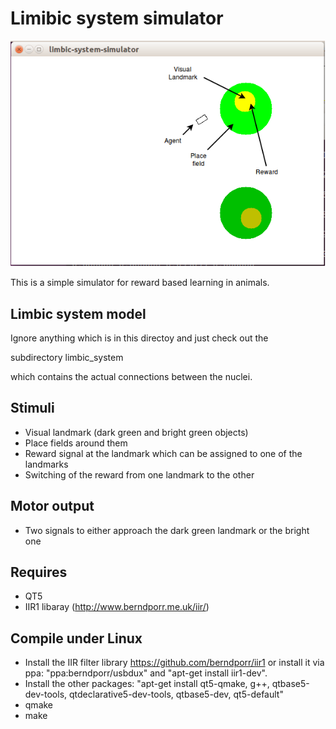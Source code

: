 # Limibic system simulator

![alt tag](playground.png)

This is a simple simulator for reward based learning in animals.

## Limbic system model
Ignore anything which is in this directoy and just check out the

subdirectory limbic_system 

which contains the actual connections between the nuclei.

## Stimuli

 * Visual landmark (dark green and bright green objects)
 * Place fields around them
 * Reward signal at the landmark which can be assigned to one of the landmarks
 * Switching of the reward from one landmark to the other

## Motor output
 * Two signals to either approach the dark green landmark or the bright one

## Requires
* QT5
* IIR1 libaray (http://www.berndporr.me.uk/iir/)

## Compile under Linux
* Install the IIR filter library https://github.com/berndporr/iir1 or install it via ppa: "ppa:berndporr/usbdux" and  "apt-get install iir1-dev".
* Install the other packages: "apt-get install qt5-qmake, g++, qtbase5-dev-tools, qtdeclarative5-dev-tools, qtbase5-dev, qt5-default"
* qmake
* make
